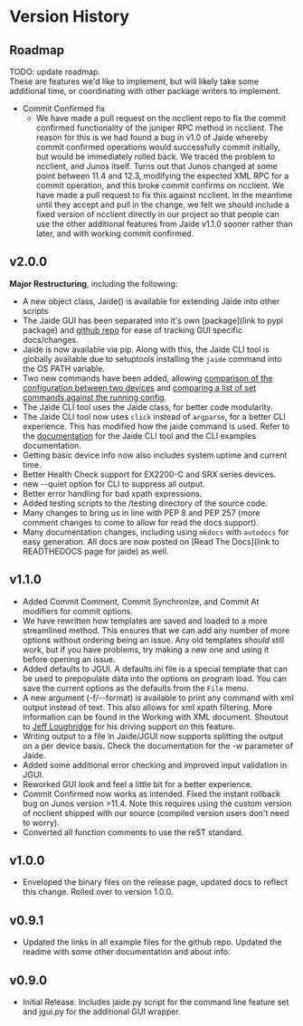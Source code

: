 Version History
===============

## Roadmap  
TODO: update roadmap.  
These are features we'd like to implement, but will likely take some additional time, or coordinating with other package writers to implement.  

* Commit Confirmed fix
	-	We have made a pull request on the ncclient repo to fix the commit confirmed functionality of the juniper RPC method in ncclient. The reason for this is we had found a bug in v1.0 of Jaide whereby commit confirmed operations would successfully commit initially, but would be immediately rolled back. We traced the problem to ncclient, and Junos itself. Turns out that Junos changed at some point between 11.4 and 12.3, modifying the expected XML RPC for a commit operation, and this broke commit confirms on ncclient. We have made a pull request to fix this against ncclient. In the meantime until they accept and pull in the change, we felt we should include a fixed version of ncclient directly in our project so that people can use the other additional features from Jaide v1.1.0 sooner rather than later, and with working commit confirmed.  

## v2.0.0  

**Major Restructuring**, including the following:  

* A new object class, Jaide() is available for extending Jaide into other scripts
* The Jaide GUI has been separated into it's own [package](link to pypi package) and [github repo](https://github.com/NetworkAutomation/jaide-gui) for ease of tracking GUI specific docs/changes.  
* Jaide is now available via pip. Along with this, the Jaide CLI tool is globally available due to setuptools installing the `jaide` command into the OS PATH variable.  
* Two new commands have been added, allowing [comparison of the configuration between two devices](examples/cli/diff-config.md) and [comparing a list of set commands against the running config](examples/cli/show-compare.md).  
* The Jaide CLI tool uses the Jaide class, for better code modularity.
* The Jaide CLI tool now uses `click` instead of `argparse`, for a better CLI experience. This has modified how the jaide command is used. Refer to the [documentation](usage.md) for the Jaide CLI tool and the CLI examples documentation.  
* Getting basic device info now also includes system uptime and current time.
* Better Health Check support for EX2200-C and SRX series devices.
* new --quiet option for CLI to suppress all output.
* Better error handling for bad xpath expressions.
* Added testing scripts to the /testing directory of the source code.  
* Many changes to bring us in line with PEP 8 and PEP 257 (more comment changes to come to allow for read the docs support).  
* Many documentation changes, including using `mkdocs` with `autodocs` for easy generation. All docs are now posted on [Read The Docs](link to READTHEDOCS page for jaide) as well.  

## v1.1.0  

* Added Commit Comment, Commit Synchronize, and Commit At modifiers for commit options.  
* We have rewritten how templates are saved and loaded to a more streamlined method. This ensures that we can add any number of more options without ordering being an issue. Any old templates *should* still work, but if you have problems, try making a new one and using it before opening an issue.  
* Added defaults to JGUI. A defaults.ini file is a special template that can be used to prepopulate data into the options on program load. You can save the current options as the defaults from the `File` menu.  
* A new argument (-f/--format) is available to print any command with xml output instead of text. This also allows for xml xpath filtering. More information can be found in the Working with XML document. Shoutout to [Jeff Loughridge](https://github.com/jeffbrl) for his driving support on this feature.  
* Writing output to a file in Jaide/JGUI now supports splitting the output on a per device basis. Check the documentation for the -w parameter of Jaide.  
* Added some additional error checking and improved input validation in JGUI.
* Reworked GUI look and feel a little bit for a better experience. 
* Commit Confirmed now works as intended. Fixed the instant rollback bug on Junos version >11.4. Note this requires using the custom version of ncclient shipped with our source (compiled version users don't need to worry). 
* Converted all function comments to use the reST standard.  

## v1.0.0  
* Enveloped the binary files on the release page, updated docs to reflect this change. Rolled over to version 1.0.0.   

## v0.9.1  

* Updated the links in all example files for the github repo. Updated the readme with some other documentation and about info.  

## v0.9.0  

* Initial Release. Includes jaide.py script for the command line feature set and jgui.py for the additional GUI wrapper.  
